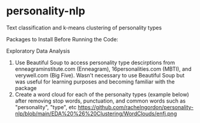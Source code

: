 # personality-nlp
Text classification and k-means clustering of personality types

Packages to Install Before Running the Code:


Exploratory Data Analysis
1. Use Beautiful Soup to access personality type descirptions from enneagraminstitute.com (Enneagram), 16personalities.com (MBTI), and verywell.com (Big Five). Wasn't necessary to use Beautiful Soup but was useful for learning purposes and becoming familiar with the package
2. Create a word cloud for each of the personaity types (example below) after removing stop words, punctuation, and common words such as "personality", "type", etc
https://github.com/rachelngordon/personality-nlp/blob/main/EDA%20%26%20Clustering/WordClouds/enfj.png
